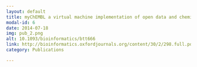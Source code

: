 ```yaml
---
layout: default
title: myChEMBL a virtual machine implementation of open data and cheminformatics tools
modal-id: 6
date: 2014-07-18
img: pub_2.png
alt: 10.1093/bioinformatics/btt666
link: http://bioinformatics.oxfordjournals.org/content/30/2/298.full.pdf+html
category: Publications

---
```



